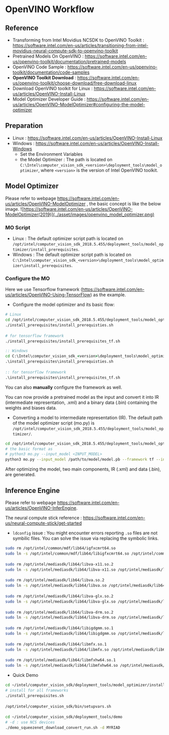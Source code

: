 # OpenVINO Workflow

## Reference

* Transforming from Intel Movidius NCSDK to OpenVINO Toolkit : https://software.intel.com/en-us/articles/transitioning-from-intel-movidius-neural-compute-sdk-to-openvino-toolkit
* Pretrained Models On OpenVINO : https://software.intel.com/en-us/openvino-toolkit/documentation/pretrained-models
* OpenVINO Code Sample : https://software.intel.com/en-us/openvino-toolkit/documentation/code-samples
* **OpenVINO Toolkit Download** : https://software.intel.com/en-us/openvino-toolkit/choose-download/free-download-linux
* Download OpenVINO toolkit for Linux : https://software.intel.com/en-us/articles/OpenVINO-Install-Linux
* Model Optimizer Developer Guide : https://software.intel.com/en-us/articles/OpenVINO-ModelOptimizer#configuring-the-model-optimizer

## Preparation

* Linux : https://software.intel.com/en-us/articles/OpenVINO-Install-Linux
* Windows : https://software.intel.com/en-us/articles/OpenVINO-Install-Windows
  * Set the Environment Variables
  * the Model Optimizer : The path is located on `C:\Intel\computer_vision_sdk_<version>\deployment_tools\model_optimizer`, where `<version>` is the version of Intel OpenVINO toolkit.



## Model Optimizer 

Please refer to webpage https://software.intel.com/en-us/articles/OpenVINO-ModelOptimizer , the basic concept is like the below image. ![https://software.intel.com/en-us/articles/OpenVINO-ModelOptimizer(2019)](../asset/images/openvino_model_optimizer.png)

### MO Script

* Linux : The default optimizer script path is located on  `/opt/intel/computer_vision_sdk_2018.5.455/deployment_tools/model_optimizer/install_prerequisites`.
* Windows : The default optimizer script path is located on  `C:\Intel\computer_vision_sdk_<version>\deployment_tools\model_optimizer\install_prerequisites`.

### Configure the MO

Here we use Tensorflow framework (https://software.intel.com/en-us/articles/OpenVINO-Using-TensorFlow) as the example.

* Configure the model optimizer and its basic flow:

```sh
# Linux
cd /opt/intel/computer_vision_sdk_2018.5.455/deployment_tools/model_optimizer/
./install_prerequisites/install_prerequisties.sh

# for tensorflow framework
./install_prerequisites/install_prerequisites_tf.sh
```

```bat
:: Windows
cd C:\Intel\computer_vision_sdk_<version>\deployment_tools\model_optimizer
.\install_prerequisites\install_prerequisties.sh

:: for tensorflow framework
.\install_prerequisites\install_prerequisites_tf.sh
```

You can also **manually** configure the framework as well.

You can now provide a pretrained model as the input and convert it into IR (intermediate representation, .xml) and a binary data (.bin) containing the weights and biases data.

* Converting a model to intermediate representation (IR). The default path of the model optimizer script (mo.py) is `/opt/intel/computer_vision_sdk_2018.5.455/deployment_tools/model_optimizer/`.

```sh
cd /opt/intel/computer_vision_sdk_2018.5.455/deployment_tools/model_optimizer/
# the basic format as 
# python3 mo.py --input_model <INPUT_MODEL>
python3 mo.py --input_model /path/to/model/model.pb --framework tf --input Placeholder --output final_result --input_shape [1,128,128,3]
```

After optimizing the model, two main components, IR (.xml) and data (.bin), are generated. 

## Inference Engine

Please refer to webpage https://software.intel.com/en-us/articles/OpenVINO-InferEngine.

The neural compute stick reference : https://software.intel.com/en-us/neural-compute-stick/get-started

*   `ldconfig` issue : You might encounter errors reporting `.so` files are not symbilic files. You can solve the issue via replacing the symbolic links.

```sh
sudo rm /opt/intel/common/mdf/lib64/igfxcmrt64.so
sudo ln -s /opt/intel/common/mdf/lib64/libigfxcmrt64.so /opt/intel/common/mdf/lib64/igfxcmrt64.so

sudo rm /opt/intel/mediasdk/lib64/libva-x11.so.2
sudo ln -s /opt/intel/mediasdk/lib64/libva-x11.so /opt/intel/mediasdk/lib64/libva-x11.so.2

sudo rm /opt/intel/mediasdk/lib64/libva.so.2
sudo ln -s /opt/intel/mediasdk/lib64/libva.so /opt/intel/mediasdk/lib64/libva.so.2

sudo rm /opt/intel/mediasdk/lib64/libva-glx.so.2
sudo ln -s /opt/intel/mediasdk/lib64/libva-glx.so /opt/intel/mediasdk/lib64/libva-glx.so.2

sudo rm /opt/intel/mediasdk/lib64/libva-drm.so.2
sudo ln -s /opt/intel/mediasdk/lib64/libva-drm.so /opt/intel/mediasdk/lib64/libva-drm.so.2

sudo rm /opt/intel/mediasdk/lib64/libigdgmm.so.1
sudo ln -s /opt/intel/mediasdk/lib64/libigdgmm.so /opt/intel/mediasdk/lib64/libigdgmm.so.1

sudo rm /opt/intel/mediasdk/lib64/libmfx.so.1
sudo ln -s /opt/intel/mediasdk/lib64/libmfx.so /opt/intel/mediasdk/lib64/libmfx.so.1

sudo rm /opt/intel/mediasdk/lib64/libmfxhw64.so.1
sudo ln -s /opt/intel/mediasdk/lib64/libmfxhw64.so /opt/intel/mediasdk/lib64/libmfxhw64.so.1
```

* Quick Demo

```sh
cd ~/intel/computer_vision_sdk/deployment_tools/model_optimizer/install_prerequisites/
# install for all frameworks
./install_prerequisites.sh

/opt/intel/computer_vision_sdk/bin/setupvars.sh

cd ~/intel/computer_vision_sdk/deployment_tools/demo
# -d : use NCS devices
./demo_squeezenet_download_convert_run.sh -d MYRIAD
```

